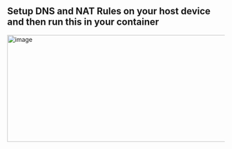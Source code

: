 ## Setup DNS and NAT Rules on your host device and then run this in your container

<img width="1299" height="249" alt="image" src="https://github.com/user-attachments/assets/c6726411-18df-4b57-9d3a-d608fe7186dc" />

